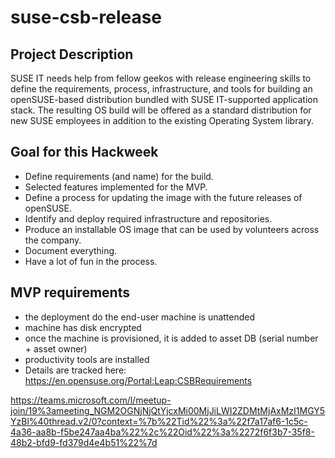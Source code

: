# suse-csb-release

## Project Description
SUSE IT needs help from fellow geekos with release engineering skills to define the requirements, process, infrastructure, and tools for building an openSUSE-based distribution bundled with SUSE IT-supported application stack. The resulting OS build will be offered as a standard distribution for new SUSE employees in addition to the existing Operating System library.

## Goal for this Hackweek
* Define requirements (and name) for the build.
* Selected features implemented for the MVP.
* Define a process for updating the image with the future releases of openSUSE.
* Identify and deploy required infrastructure and repositories.
* Produce an installable OS image that can be used by volunteers across the company.
* Document everything.
* Have a lot of fun in the process.

## MVP requirements
* the deployment do the end-user machine is unattended
* machine has disk encrypted
* once the machine is provisioned, it is added to asset DB (serial number + asset owner)
* productivity tools are installed
* Details are tracked here: https://en.opensuse.org/Portal:Leap:CSBRequirements

https://teams.microsoft.com/l/meetup-join/19%3ameeting_NGM2OGNjNjQtYjcxMi00MjJiLWI2ZDMtMjAxMzI1MGY5YzBl%40thread.v2/0?context=%7b%22Tid%22%3a%22f7a17af6-1c5c-4a36-aa8b-f5be247aa4ba%22%2c%22Oid%22%3a%2272f6f3b7-35f8-48b2-bfd9-fd379d4e4b51%22%7d
